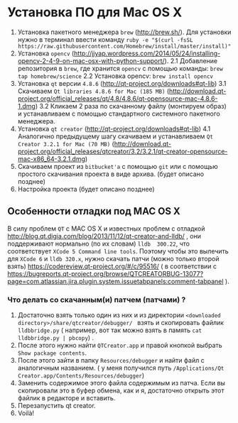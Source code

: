 # Установка ПО для Mac OS X

1. Установка пакетного менеджера `brew` (http://brew.sh/). Для установки нужно в терминал ввести команду `ruby -e "$(curl -fsSL https://raw.githubusercontent.com/Homebrew/install/master/install)"`
2. Установка `opencv` (http://jjyap.wordpress.com/2014/05/24/installing-opencv-2-4-9-on-mac-osx-with-python-support/).
2.1 Добавление репозитория в `brew`, где хранится `opencv` с помощью команды: `brew tap homebrew/science`
2.2 Установка opencv: `brew install opencv`
3. Установка `qt` версии `4.8.6` (http://qt-project.org/downloads#qt-lib)
3.1 Скачиваем `Qt libraries 4.8.6 for Mac (185 MB)` (http://download.qt-project.org/official_releases/qt/4.8/4.8.6/qt-opensource-mac-4.8.6-1.dmg)
3.2 Кликаем 2 раза по скачанному файлу (монтируем образ) и устанавливаем с помощью стандартного системного пакетного менеджера.
4. Установка `qt creator` (http://qt-project.org/downloads#qt-lib)
4.1 Аналогично предыдущему шагу скачиваем и устанавливаем `Qt Creator 3.2.1 for Mac (70 MB)` (http://download.qt-project.org/official_releases/qtcreator/3.2/3.2.1/qt-creator-opensource-mac-x86_64-3.2.1.dmg)
5. Скачиваем проект из `bitbucket'a` с помощью `git` или с помощью простого скачивания проекта в виде архива. (будет описано позднее)
6. Настройка проекта (будет описано позднее)

## Особенности отладки под MAC OS X 

В силу проблем `QT` с MAC OS X и известных проблем с отладкой http://blog.qt.digia.com/blog/2013/11/12/qt-creator-and-lldb/ , они поддерживают нормально (по их словам) `lldb  300.22`, что соответствует `XCode 5 Command line tools`.  Поэтому чтобы это вылечить для `XCode 6` и `lldb 320.x`, нужно скачать патчи (можно только второй взять) https://codereview.qt-project.org/#/c/95516/ ( в соответствии с https://bugreports.qt-project.org/browse/QTCREATORBUG-13077?page=com.atlassian.jira.plugin.system.issuetabpanels:comment-tabpanel ).

### Что делать со скачанным(и) патчем (патчами) ?

1. Достаточно взять только один из них и из директории `<downloaded directory>/share/qtcreator/debugger/ ` взять и скопировать файлик `lldbbridge.py`  ( например, вот так можно взять в память `cat lldbbridge.py | pbcopy`) .
2. После этого нужно найти `QTCreator.app` и правой кнопкой выбрать `Show package contents`. 
3. После этого зайти в папку `Resources/debugger` и найти файл с аналогичным названием. ( у меня получился путь `/Applications/Qt Creator.app/Contents/Resources/debugger`)
4. Заменить содержимое этого файла содержимым из патча. Если вы скопировали это в буфер обмена, как и я, достаточно открыть этот файлик в редакторе и вставить.
5. Перезапустить qt creator. 
6. Voilà!